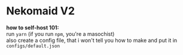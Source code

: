 # Nekomaid V2
 
**how to self-host 101:**  
run `yarn` (if you run `npm`, you're a masochist)  
also create a config file, that i won't tell you how to make and put it in `configs/default.json`

